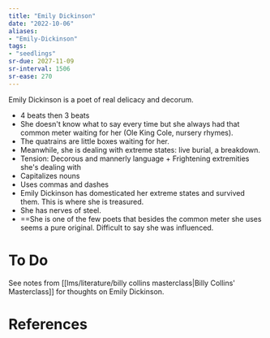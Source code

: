 ```yaml
---
title: "Emily Dickinson"
date: "2022-10-06"
aliases:
- "Emily-Dickinson"
tags:
- "seedlings"
sr-due: 2027-11-09
sr-interval: 1506
sr-ease: 270
---
```

Emily Dickinson is a poet of real delicacy and decorum.
- 4 beats then 3 beats
- She doesn't know what to say every time but she always had that common meter waiting for her (Ole King Cole, nursery rhymes).
- The quatrains are little boxes waiting for her.
- Meanwhile, she is dealing with extreme states: live burial, a breakdown.
- Tension: Decorous and mannerly language + Frightening extremities she's dealing with
- Capitalizes nouns
- Uses commas and dashes
- Emily Dickinson has domesticated her extreme states and survived them. This is where she is treasured.
- She has nerves of steel.
- ==She is one of the few poets that besides the common meter she uses seems a pure original. Difficult to say she was influenced.

# To Do

See notes from [[lms/literature/billy collins masterclass|Billy Collins' Masterclass]] for thoughts on Emily Dickinson.


# References